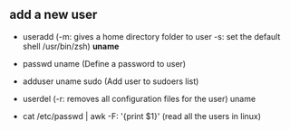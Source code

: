 ## add a new user

- useradd (-m: gives a home directory folder to user -s: set the default shell /usr/bin/zsh) __uname__

- passwd uname (Define a password to user)

- adduser uname sudo (Add user to sudoers list)

- userdel (-r: removes all configuration files for the user) uname

- cat /etc/passwd | awk -F: '{print $1}' (read all the users in linux)
